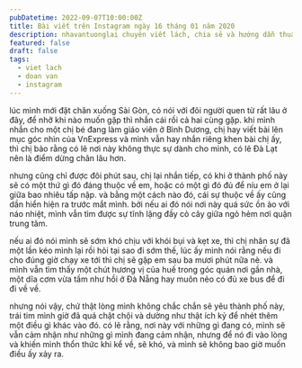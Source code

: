 ```yaml
---
pubDatetime: 2022-09-07T10:00:00Z
title: Bài viết trên Instagram ngày 16 tháng 01 năm 2020
description: nhavantuonglai chuyên viết lách, chia sẻ và hướng dẫn thuần thục khi thực hành viết lách qua những bài chia sẻ trên Instagram chính thức.
featured: false
draft: false
tags:
  - viet lach
  - doan van
  - instagram
---
```


lúc mình mới đặt chân xuống Sài Gòn, có nói với đôi người quen từ rất lâu ở đây, để nhỡ khi nào muốn gặp thì nhắn cái rồi cả hai cùng gặp. khi mình nhắn cho một chị bé đang làm giáo viên ở Bình Dương, chị hay viết bài lên mục góc nhìn của VnExpress và mình vẫn hay nhắn riêng khen bài chị ấy, thì chị bảo rằng có lẽ nơi này không thực sự dành cho mình, có lẽ Đà Lạt nên là điểm dừng chân lâu hơn.

nhưng cũng chỉ được đôi phút sau, chị lại nhắn tiếp, có khi ở thành phố này sẽ có một thứ gì đó đáng thuộc về em, hoặc có một gì đó đủ để níu em ở lại giữa bao nhiêu tấp nập. và bằng một cách nào đó, cái sự thuộc về ấy cũng dần hiển hiện ra trước mắt mình. bởi nếu ai đó nói nơi này quá sức ồn ào với náo nhiệt, mình vẫn tìm được sự tĩnh lặng đầy cỏ cây giữa ngỏ hẻm nơi quận trung tâm.

nếu ai đó nói mình sẽ sớm khó chịu với khói bụi và kẹt xe, thì chị nhân sự đã một lần kéo mình lại rồi hỏi tại sao đi sớm thế, lúc ấy mình nói rằng nếu đi cho đúng giờ chạy xe tới thì chị sẽ gặp em sau ba mươi phút nữa nè. và mình vẫn tìm thấy một chút hương vị của huế trong góc quán nơi gần nhà, một dĩa cơm vừa tầm như hồi ở Đà Nẵng hay muôn nẻo có đủ xe bus để đi đi về về.

nhưng nói vậy, chứ thật lòng mình không chắc chắn sẽ yêu thành phố này, trái tim mình giờ đã quá chật chội và dường như thật ích kỷ để nhét thêm một điều gì khác vào đó. có lẽ rằng, nơi này với những gì đang có, mình sẽ vẫn cảm nhận như những gì mình đang cảm nhận, nhưng để nó đi vào lòng và khiến mình thổn thức khi kể về, sẽ khó, và mình sẽ không bao giờ muốn điều ấy xảy ra.
